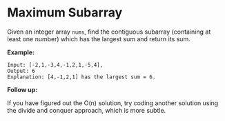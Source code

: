 # Maximum Subarray

Given an integer array `nums`, find the contiguous subarray (containing at least one number) which has the largest sum and return its sum.

__Example:__

```pseudo
Input: [-2,1,-3,4,-1,2,1,-5,4],
Output: 6
Explanation: [4,-1,2,1] has the largest sum = 6.
```

__Follow up:__

If you have figured out the O(n) solution, try coding another solution using the divide and conquer approach, which is more subtle.